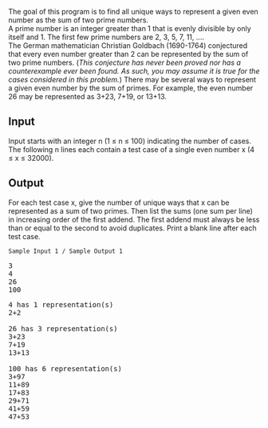 The goal of this program is to find all unique ways to represent a given even number as the sum of two prime numbers.  
A prime number is an integer greater than 1 that is evenly divisible by only itself and 1. The first few prime numbers are 2, 3, 5, 7, 11, ….  
The German mathematician Christian Goldbach (1690-1764) conjectured that every even number greater than 2 can be represented by the sum of two prime numbers. 
(_This conjecture has never been proved nor has a counterexample ever been found. As such, you may assume it is true for the cases considered in this problem._) 
There may be several ways to represent a given even number by the sum of primes. For example, the even number 26 may be represented as 3+23, 7+19, or 13+13.

## Input
Input starts with an integer n (1 ≤ n ≤ 100) indicating the number of cases. The following n lines each contain a test case of a single even number x (4 ≤ x ≤ 32000).

## Output
For each test case x, give the number of unique ways that x can be represented as a sum of two primes. Then list the sums (one sum per line) in increasing order of the first addend. 
The first addend must always be less than or equal to the second to avoid duplicates. Print a blank line after each test case.

`Sample Input 1	/ Sample Output 1`
<pre>
3
4
26
100
</pre>
<pre>
4 has 1 representation(s)
2+2

26 has 3 representation(s)
3+23
7+19
13+13

100 has 6 representation(s)
3+97
11+89
17+83
29+71
41+59
47+53
</pre>